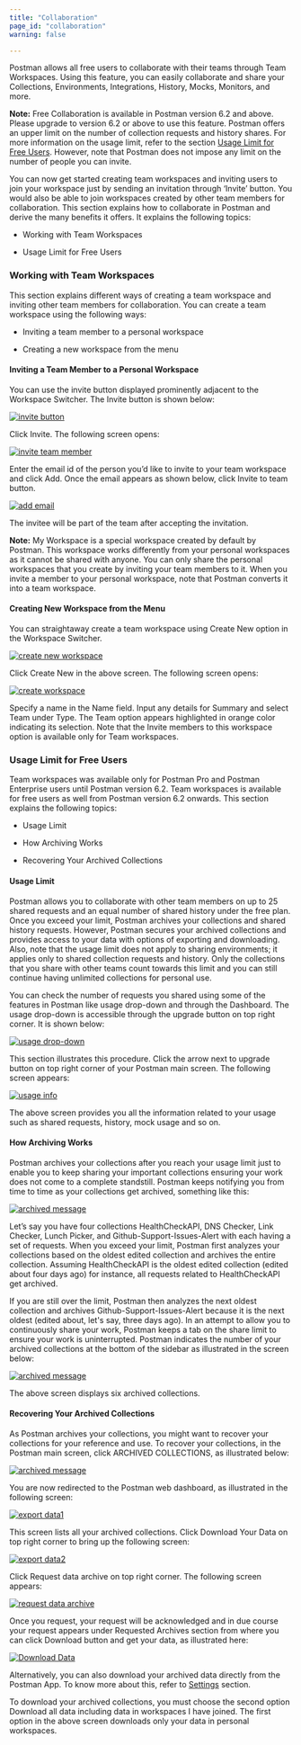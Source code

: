 ```yaml
---
title: "Collaboration"
page_id: "collaboration"
warning: false

---
```

Postman allows all free users to collaborate with their teams through Team Workspaces. Using this feature, you can easily collaborate and share your Collections, Environments, Integrations, History, Mocks, Monitors, and more. 

**Note:**  Free Collaboration is available in Postman version 6.2 and above. Please upgrade to version 6.2 or above to use this feature. Postman offers an upper limit on the number of collection requests and history shares. For more information on the usage limit, refer to the section [Usage Limit for Free Users](#usage-limit-for-free-users). However, note that Postman does not impose any limit on the number of people you can invite. 

You can now get started creating team workspaces and inviting users to join your workspace just by sending an invitation through ‘Invite’ button. You would also be able to join workspaces created by other team members for collaboration. This section explains how to collaborate in Postman and derive the many benefits it offers. It explains the following topics: 

* Working with Team Workspaces 

* Usage Limit for Free Users

### Working with Team Workspaces

This section explains different ways of creating a team workspace and inviting other team members for collaboration. You can create a team workspace using the following ways:

* Inviting a team member to a personal workspace

* Creating a new workspace from the menu

#### Inviting a Team Member to a Personal Workspace

You can use the invite button displayed prominently adjacent to the Workspace Switcher. The Invite button is shown below: 

[![invite button](https://s3.amazonaws.com/postman-static-getpostman-com/postman-docs/Invite-Button.png)](https://s3.amazonaws.com/postman-static-getpostman-com/postman-docs/Invite-Button.png)

Click Invite. The following screen opens:

[![invite team member](https://s3.amazonaws.com/postman-static-getpostman-com/postman-docs/InvitetoTeam1.png)](https://s3.amazonaws.com/postman-static-getpostman-com/postman-docs/InvitetoTeam1.png)
 

Enter the email id of the person you’d like to invite to your team workspace and click Add. Once the email appears as shown below, click Invite to team button. 

[![add email](https://s3.amazonaws.com/postman-static-getpostman-com/postman-docs/Email_add.png)](https://s3.amazonaws.com/postman-static-getpostman-com/postman-docs/Email_add.png)
 
The invitee will be part of the team after accepting the invitation. 

**Note:** My Workspace is a special workspace created by default by Postman. This workspace works differently from your personal workspaces as it cannot be shared with anyone. You can only share the personal workspaces that you create by inviting your team members to it. When you invite a member to your personal workspace, note that Postman converts it into a team workspace.  

#### **Creating New Workspace from the Menu**

You can straightaway create a team workspace using Create New option in the Workspace Switcher. 

[![create new workspace](https://s3.amazonaws.com/postman-static-getpostman-com/postman-docs/MyWorkspace1.png)](https://s3.amazonaws.com/postman-static-getpostman-com/postman-docs/MyWorkspace1.png)

Click Create New in the above screen. The following screen opens:

[![create workspace](https://s3.amazonaws.com/postman-static-getpostman-com/postman-docs/CreateNewWorkspace.png)](https://s3.amazonaws.com/postman-static-getpostman-com/postman-docs/CreateNewWorkspace.png)
 
Specify a name in the Name field. Input any details for Summary and select Team under Type. The Team option appears highlighted in orange color indicating its selection. Note that the Invite members to this workspace option is available only for Team workspaces. 

### **Usage Limit for Free Users**

Team workspaces was available only for Postman Pro and Postman Enterprise users until Postman version 6.2. Team workspaces is available for free users as well from Postman version 6.2 onwards. This section explains the following topics: 

* Usage Limit

* How Archiving Works

* Recovering Your Archived Collections

#### **Usage Limit**

Postman allows you to collaborate with other team members on up to 25 shared requests and an equal number of shared history under the free plan. Once you exceed your limit, Postman archives your collections and shared history requests. However, Postman secures your archived collections and provides access to your data with options of exporting and downloading. Also, note that the usage limit does not apply to sharing environments; it applies only to shared collection requests and history. Only the collections that you share with other teams count towards this limit and you can still continue having unlimited collections for personal use. 

You can check the number of requests you shared using some of the features in Postman like usage drop-down and through the Dashboard. The usage drop-down is accessible through the upgrade button on top right corner. It is shown below:

[![usage drop-down](https://s3.amazonaws.com/postman-static-getpostman-com/postman-docs/Usage+drop-down.png)](https://s3.amazonaws.com/postman-static-getpostman-com/postman-docs/Usage+drop-down.png)

This section illustrates this procedure. Click the arrow next to upgrade button on top right corner of your Postman main screen. The following screen appears:

[![usage info](https://s3.amazonaws.com/postman-static-getpostman-com/postman-docs/UsageInfo1.png)](https://s3.amazonaws.com/postman-static-getpostman-com/postman-docs/UsageInfo1.png)
 
The above screen provides you all the information related to your usage such as shared requests, history, mock usage and so on. 

#### **How Archiving Works**

 Postman archives your collections after you reach your usage limit just to enable you to keep sharing your important collections ensuring your work does not come to a complete standstill. Postman keeps notifying you from time to time as your collections get archived, something like this: 

[![archived message](https://s3.amazonaws.com/postman-static-getpostman-com/postman-docs/ArchiveMsg1.png)](https://s3.amazonaws.com/postman-static-getpostman-com/postman-docs/ArchiveMsg1.png)  

Let’s say you have four collections HealthCheckAPI, DNS Checker, Link Checker, Lunch Picker, and Github-Support-Issues-Alert with each having a set of requests. When you exceed your limit, Postman first analyzes your collections based on the oldest edited collection and archives the entire collection. Assuming HealthCheckAPI is the oldest edited collection (edited about four days ago) for instance, all requests related to HealthCheckAPI get archived. 

If you are still over the limit, Postman then analyzes the next oldest collection and archives Github-Support-Issues-Alert because it is the next oldest (edited about, let's say, three days ago). In an attempt to allow you to continuously share your work, Postman keeps a tab on the share limit to ensure your work is uninterrupted. Postman indicates the number of your archived collections at the bottom of the sidebar as illustrated in the screen below: 

[![archived message](https://s3.amazonaws.com/postman-static-getpostman-com/postman-docs/ArchiveMsg2.png)](https://s3.amazonaws.com/postman-static-getpostman-com/postman-docs/ArchiveMsg2.png)  

The above screen displays six archived collections. 

#### **Recovering Your Archived Collections**

As Postman archives your collections, you might want to recover your collections for your reference and use. To recover your collections, in the Postman main screen, click ARCHIVED COLLECTIONS, as illustrated below:

[![archived message](https://s3.amazonaws.com/postman-static-getpostman-com/postman-docs/ArchiveMsg2.png)](https://s3.amazonaws.com/postman-static-getpostman-com/postman-docs/ArchiveMsg2.png)  

You are now redirected to the Postman web dashboard, as illustrated in the following screen:

[![export data1](https://s3.amazonaws.com/postman-static-getpostman-com/postman-docs/Recovering_ArchivedCol1.png)](https://s3.amazonaws.com/postman-static-getpostman-com/postman-docs/Recovering_ArchivedCol1.png)
 
This screen lists all your archived collections. Click Download Your Data on top right corner to bring up the following screen: 

[![export data2](https://s3.amazonaws.com/postman-static-getpostman-com/postman-docs/Recovering_ArchivedCol2.png)](https://s3.amazonaws.com/postman-static-getpostman-com/postman-docs/Recovering_ArchivedCol2.png)

Click Request data archive on top right corner. The following screen appears:

[![request data archive](https://s3.amazonaws.com/postman-static-getpostman-com/postman-docs/Req_Data_Archive1.png)](https://s3.amazonaws.com/postman-static-getpostman-com/postman-docs/Req_Data_Archive1.png)  

Once you request, your request will be acknowledged and in due course your request appears under Requested Archives section from where you can click Download button and get your data, as illustrated here: 

[![Download Data](https://s3.amazonaws.com/postman-static-getpostman-com/postman-docs/Download_Data1.png)](https://s3.amazonaws.com/postman-static-getpostman-com/postman-docs/Download_Data1.png) 

Alternatively, you can also download your archived data directly from the Postman App. To know more about this, refer to [Settings](/docs/v6/postman/launching_postman/settings) section.
 
To download your archived collections, you must choose the second option Download all data including data in workspaces I have joined. The first option in the above screen downloads only your data in personal workspaces. 
